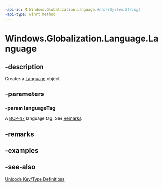 ```yaml
---
-api-id: M:Windows.Globalization.Language.#ctor(System.String)
-api-type: winrt method
---
```


<!-- Method syntax
public Language(System.String languageTag)
-->

# Windows.Globalization.Language.Language

## -description
Creates a [Language](language.md) object.

## -parameters
### -param languageTag
A [BCP-47](http://go.microsoft.com/fwlink/p/?linkid=227302) language tag. See [Remarks](language.md#remarks).

## -remarks

## -examples

## -see-also
[Unicode Key/Type Definitions](http://go.microsoft.com/fwlink/p/?LinkId=308919)